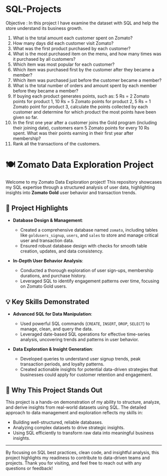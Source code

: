 # SQL-Projects
Objective :
In this project I have examine the dataset with SQL and help the store understand its business growth.
1) What is the total amount each customer spent on Zomato?
2) How many days did each customer visit Zomato?
3) What was the first product purchased by each customer?
4) What is the most purchased item on the menu, and how many times was it purchased by all customers?
5) Which item was most popular for each customer?
6) Which item was purchased first by the customer after they became a member?
7) Which item was purchased just before the customer became a member?
8) What is the total number of orders and amount spent by each member before they became a member?
9) If buying each product generates points, such as:
5 Rs = 2 Zomato points for product 1,
10 Rs = 5 Zomato points for product 2,
5 Rs = 1 Zomato point for product 3,
calculate the points collected by each customer and determine for which product the most points have been given so far.
10) In the first one year after a customer joins the Gold program (including their joining date), customers earn 5 Zomato points for every 10 Rs spent. What was their points earning in their first year after membership?
11) Rank all the transactions of the customers.

# 🍽️ Zomato Data Exploration Project

Welcome to my Zomato Data Exploration project! This repository showcases my SQL expertise through a structured analysis of user data, highlighting insights into **Zomato Gold** user behavior and transaction trends. 

## 🚀 Project Highlights

- **Database Design & Management**: 
  - Created a comprehensive database named `zomato`, including tables like `goldusers_signup`, `users`, and `sales` to store and manage critical user and transaction data.
  - Ensured robust database design with checks for smooth table creation, updates, and data consistency.

- **In-Depth User Behavior Analysis**:
  - Conducted a thorough exploration of user sign-ups, membership durations, and purchase history.
  - Leveraged SQL to identify engagement patterns over time, focusing on Zomato Gold users.

## 💡 Key Skills Demonstrated

- **Advanced SQL for Data Manipulation**:
  - Used powerful SQL commands (`CREATE`, `INSERT`, `DROP`, `SELECT`) to manage, clean, and query the data.
  - Leveraged date-based SQL operations for effective time-series analysis, uncovering trends and patterns in user behavior.

- **Data Exploration & Insight Generation**:
  - Developed queries to understand user signup trends, peak transaction periods, and loyalty patterns.
  - Created actionable insights for potential data-driven strategies that businesses could apply for customer retention and engagement.

## 🌟 Why This Project Stands Out

This project is a hands-on demonstration of my ability to structure, analyze, and derive insights from real-world datasets using SQL. The detailed approach to data management and exploration reflects my skills in:
- Building well-structured, reliable databases.
- Analyzing complex datasets to drive strategic insights.
- Using SQL efficiently to transform raw data into meaningful business insights.

---

By focusing on SQL best practices, clean code, and insightful analysis, this project highlights my readiness to contribute to data-driven teams and projects. Thank you for visiting, and feel free to reach out with any questions or feedback!


